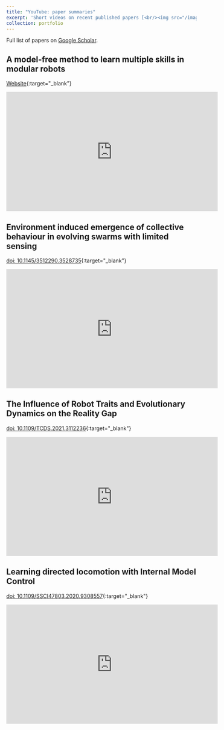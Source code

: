 ```yaml
---
title: "YouTube: paper summaries"
excerpt: 'Short videos on recent published papers [<br/><img src="/images/you_sum.png"  alt="drawing" width="500"/>](https://fudavd.github.io/portfolio/you_paper/)'
collection: portfolio
---
```

Full list of papers on <a href="https://scholar.google.com/citations?user=Xn9iFKsAAAAJ"> Google Scholar</a>.

A model-free method to learn multiple skills in modular robots
-
[Website](https://fudavd.github.io/multi-skill-learning/){:target="_blank"}
<iframe width="560" height="315" src="https://youtube.com/embed/pwL3eTEQui8" frameborder="0" allow="autoplay; encrypted-media" allowfullscreen></iframe>

[//]: # ([![Paper]&#40;https://img.youtube.com/vi/pwL3eTEQui8/0.jpg&#41;]&#40;https://www.youtube.com/watch?v=pwL3eTEQui8&#41;{:target="_blank"})

Environment induced emergence of collective behaviour in evolving swarms with limited sensing
-
[doi: 10.1145/3512290.3528735](https://doi.org/10.1145/3512290.3528735){:target="_blank"}

<iframe width="560" height="315" src="https://www.youtube.com/embed/yhKFvpLa9iI" frameborder="0" allow="autoplay; encrypted-media" allowfullscreen></iframe>

[//]: # ([![Paper]&#40;https://img.youtube.com/vi/yhKFvpLa9iI/0.jpg&#41;]&#40;https://www.youtube.com/watch?v=yhKFvpLa9iI&#41;{:target="_blank"})

The Influence of Robot Traits and Evolutionary Dynamics on the Reality Gap
-
[doi: 10.1109/TCDS.2021.3112236](https://doi.org/10.1109/TCDS.2021.3112236){:target="_blank"}

<iframe width="560" height="315" src="https://www.youtube.com/embed/spetUQIfPdM" frameborder="0" allow="autoplay; encrypted-media" allowfullscreen></iframe>

[//]: # ([![Paper]&#40;https://img.youtube.com/vi/spetUQIfPdM/0.jpg&#41;]&#40;https://www.youtube.com/watch?v=spetUQIfPdM&#41;{:target="_blank"})

Learning directed locomotion with Internal Model Control
-
[doi: 10.1109/SSCI47803.2020.9308557](https://doi.org/10.1109/SSCI47803.2020.9308557){:target="_blank"}

<iframe width="560" height="315" src="https://www.youtube.com/embed/TgC0gHII7mg" frameborder="0" allow="autoplay; encrypted-media" allowfullscreen></iframe>

[//]: # ([![Paper]&#40;https://img.youtube.com/vi/TgC0gHII7mg/0.jpg&#41;]&#40;https://www.youtube.com/watch?v=TgC0gHII7mg&#41;{:target="_blank"})
